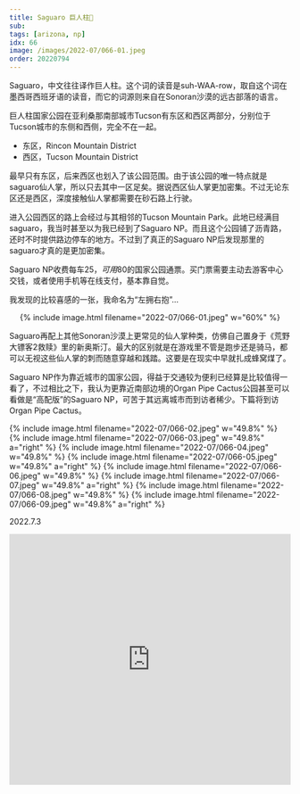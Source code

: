 ```yaml
---
title: Saguaro 巨人柱🌵
sub: 
tags: [arizona, np]
idx: 66
image: /images/2022-07/066-01.jpeg
order: 20220794
---
```


Saguaro，中文往往译作巨人柱。这个词的读音是suh-WAA-row，取自这个词在墨西哥西班牙语的读音，而它的词源则来自在Sonoran沙漠的远古部落的语言。

巨人柱国家公园在亚利桑那南部城市Tucson有东区和西区两部分，分别位于Tucson城市的东侧和西侧，完全不在一起。

- 东区，Rincon Mountain District
- 西区，Tucson Mountain District

最早只有东区，后来西区也划入了该公园范围。由于该公园的唯一特点就是saguaro仙人掌，所以只去其中一区足矣。据说西区仙人掌更加密集。不过无论东区还是西区，深度接触仙人掌都需要在砂石路上行驶。

进入公园西区的路上会经过与其相邻的Tucson Mountain Park。此地已经满目saguaro，我当时甚至以为我已经到了Saguaro NP。而且这个公园铺了沥青路，还时不时提供路边停车的地方。不过到了真正的Saguaro NP后发现那里的saguaro才真的是更加密集。

Saguaro NP收费每车$25，可用$80的国家公园通票。买门票需要主动去游客中心交钱，或者使用手机等在线支付，基本靠自觉。

我发现的比较喜感的一张，我命名为“左拥右抱”…

<p style="text-align: center">
{% include image.html filename="2022-07/066-01.jpeg" w="60%" %}
</p>

Saguaro再配上其他Sonoran沙漠上更常见的仙人掌种类，仿佛自己置身于《荒野大镖客2救赎》里的新奥斯汀。最大的区别就是在游戏里不管是跑步还是骑马，都可以无视这些仙人掌的刺而随意穿越和践踏。这要是在现实中早就扎成蜂窝煤了。

Saguaro NP作为靠近城市的国家公园，得益于交通较为便利已经算是比较值得一看了，不过相比之下，我认为更靠近南部边境的Organ Pipe Cactus公园甚至可以看做是“高配版”的Saguaro NP，可苦于其远离城市而到访者稀少。下篇将到访Organ Pipe Cactus。

{% include image.html filename="2022-07/066-02.jpeg" w="49.8%" %}
{% include image.html filename="2022-07/066-03.jpeg" w="49.8%" a="right" %}
{% include image.html filename="2022-07/066-04.jpeg" w="49.8%" %}
{% include image.html filename="2022-07/066-05.jpeg" w="49.8%" a="right" %}
{% include image.html filename="2022-07/066-06.jpeg" w="49.8%" %}
{% include image.html filename="2022-07/066-07.jpeg" w="49.8%" a="right" %}
{% include image.html filename="2022-07/066-08.jpeg" w="49.8%" %}
{% include image.html filename="2022-07/066-09.jpeg" w="49.8%" a="right" %}

2022.7.3

<iframe src="https://www.google.com/maps/embed?pb=!1m14!1m8!1m3!1d431929.6248384193!2d-111.3436403!3d32.2459674!3m2!1i1024!2i768!4f13.1!3m3!1m2!1s0x86d5dc247a0f1d09%3A0xee9a882c7e3dd107!2sRed%20Hills%20Visitor%20Center!5e0!3m2!1sen!2sus!4v1662832752908!5m2!1sen!2sus" width="100%" height="450" style="border:0;" allowfullscreen="" loading="lazy" referrerpolicy="no-referrer-when-downgrade"></iframe>
